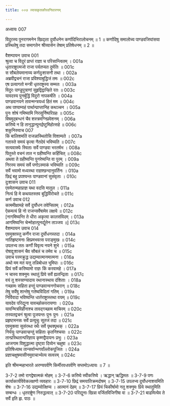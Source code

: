 ```yaml
---
title: ००७ व्यासकृतकौरवनिवारणम्

---
```

अध्यायः 007

विदुरस्य पुनरागमनेन खिद्यता दुर्योधनेन कर्णादिभिरालोचनम् ॥ 1 ॥ कर्णादिषु समालोच्य पाण्डवजिघांसया प्रस्थितेषु तदा समागतेन श्रीव्यासेन तेषाम् प्रतिषेधनम् ॥ 2 ॥

वैशम्पायन उवाच 	001     
श्रुत्वा च विदुरं प्राप्तं राज्ञा च परिसान्त्वितम् ।	001a  
धृताराष्ट्रात्मजो राजा पर्यतप्यत दुर्मतिः ॥	001c  
स सौबलेयमानाय्य कर्णदुःशासनौ तथा ।	002a  
अब्रवीद्वचनं राजा प्रविश्याबुद्धिजं तमः ॥	002c  
एष प्रत्यागतो मन्त्री धृतराष्ट्रस्य सम्मतः ।	003a  
विदुरः पाण्डुपुत्राणां सुहृद्विद्वान्हिते रतः ॥	003c  
यावदस्य पुनर्बुद्धिं विदुरो नापकर्षति ।	004a  
पाण्डवानयने तावन्मन्त्रयध्वं हितं मम ॥	004c  
अथ पश्याम्यहं पार्थान्प्राप्तानिह कथञ्चन ।	005a  
पुनः शोषं गमिष्यामि निरसुर्निष्परिग्रहः ॥	005c  
विषमुद्बन्धनं चैव शस्त्रमग्निप्रवेशनम् ।	006a  
करिष्ये न हि तानृद्धान्पुनर्द्रष्टुमिहोत्सहे ॥	006c  
शकुनिरुवाच 	007  
किं बालिशमतिं राजन्नास्थितोसि विशाम्पते ।	007a  
गतास्ते समयं कृत्वा नैतदेवं भविष्यति ॥	007c  
सत्यवाक्येः स्विताः सर्वे पाण्डवा भरतर्षभ ।	008a  
पितुस्ते वचनं तात न ग्रहीष्यन्ति कर्हिचित् ॥	008c  
अथवा ते ग्रहीष्यन्ति पुनरेष्यन्ति वा पुरम् ।	009a  
निरस्य समयं सर्वे पणोऽस्माकं भविष्यति ॥	009c  
सर्वे भवामो मध्यस्था राज्ञश्छन्दानुवर्तिनः ।	010a  
छिद्रं बहु प्रपश्यन्तः पाण्डवानां सुसंवृताः ।	010c  
दुःशासन उवाच 	011  
एवमेतन्महाप्राज्ञ यथा वदसि मातुल ।	011a  
नित्यं हि मे कथयतस्तव बुद्धिर्विरोचते ॥	011c  
कर्ण उवाच 	012  
काममीक्षामहे सर्वे दुर्योधन तवेप्सितम् ।	012a  
ऐकमत्यं हि नो राजन्सर्वेषामेव लक्षये ॥	012c  
[नागमिष्यन्ति ते धीरा अकृत्वा कालसंविदम् ।	013a  
आगमिष्यन्ति चेन्मोहात्पुनर्द्यूतेन ताञ्जय ॥]	013c  
वैशम्पायन उवाच 	014  
एवमुक्तस्तु कर्णेन राजा दुर्योधनस्तदा ।	014a  
नातिहृष्टमनाः क्षिप्रमभवत्स पराङ्मुखः ॥	014c  
उपलभ्य ततः कर्णो विवृत्य नयने शुभे ।	015a  
रोषाद्दुःशासनं चैव सौबलं च तमेव च ॥	015c  
उवाच परमक्रुद्ध उद्यम्यात्मानमात्मना ।	016a  
अथो मम मतं यत्तु तन्निबोधत भूमिपाः ॥	016c  
प्रियं सर्वे करिष्यामो राज्ञः किं करवामहे ।	017a  
न चास्य शक्नुमः स्थातुं प्रिये सर्वे ह्यतन्द्रिताः ॥	017c  
वयं तु शस्त्राण्यादाय रथानास्थाय दंशिताः ।	018a  
गच्छामः सहिता हन्तुं पाण्डवान्वनगोचरान् ॥	018c  
तेषु सर्वेषु शान्तेषु गतेष्वविदितां गतिम् ।	019a  
निर्विवादा भविष्यन्ति धार्तराष्ट्रास्तथा वयम् ॥	019c  
यावदेव परिद्यूना यावच्छोकपरायणाः ।	020a  
यावन्मित्रविहीनाश्च तावद्गच्छाम माचिरम् ॥	020c  
तस्यतद्वचनं श्रुत्वा पूजयन्तः पुनः पुनः ।	021a  
प्रहृष्टमनसः सर्वे प्रत्यूचुः सूतजं तदा ॥	021c  
एवमुक्त्वा सुसंरब्धा रथैः सर्वे पृथक्पृथक् ।	022a  
निर्ययुः पाण्डवान्हन्तुं सहिताः कृतनिश्चयाः ॥	022c  
तान्प्रस्थितान्परिज्ञाय कृष्णद्वैपायनः प्रभुः ।	023a  
आजगाम विशुद्धात्मा दृष्ट्वा दिव्येन चक्षुषा ॥	023c  
प्रतिषिध्याथ तान्सर्वान्भगवाँल्लोकपूजितः ।	024a  
प्रज्ञाचक्षुषमासीनमुवाचाभ्येत्य सत्वरम् ॥	024c  

इति श्रीमन्महाभारते अरण्यपर्वणि किर्मीरवधपर्वणि सप्तमोऽध्यायः ॥ 7 ॥

3-7-2 तमो रागद्वेषात्मकं मोहम् ॥ 3-7-6 करिष्ये स्वीकरिष्ये । ऋद्धान् ऋद्धिमतः ॥ 3-7-9 पणः कार्याकार्यविवेकलक्षणो व्यवहारः ॥ 3-7-10 छिद्रं समयातिक्रमदोषम् ॥ 3-7-15 उपलभ्य दुर्योधनाशयमिति शेषः ॥ 3-7-16 उद्यम्योत्क्षिप्य । आत्मानं देहम् ॥ 3-7-17 प्रियं चिकीर्षामो नतु शक्नुमः प्रिये स्थातुमिति सम्बन्धः । धृतराष्ट्रेण निरुद्धत्वात् ॥ 3-7-20 परिद्यूनाः खिन्ना वर्जितविजिगीषा वा ॥ 3-7-21 बाढमित्येव ते सर्वे इति झ. पाठः ॥